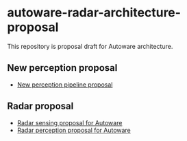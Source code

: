 # autoware-radar-architecture-proposal

This repository is proposal draft for Autoware architecture.

## New perception proposal

- [New perception pipeline proposal](/new_perception_proposal/new_perception_proposal.md)

## Radar proposal

- [Radar sensing proposal for Autoware](/radar_proposal/proposal_radar_sensing.md)
- [Radar perception proposal for Autoware](/radar_proposal/proposal_radar_perception.md)
